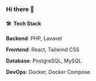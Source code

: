 ### Hi there 👋

#### 🛠 &nbsp;Tech Stack

**Backend**: PHP, Lavavel

**Frontend**: React, Tailwind CSS

**Database**: PostgreSQL, MySQL

**DevOps**: Docker, Docker Compose
